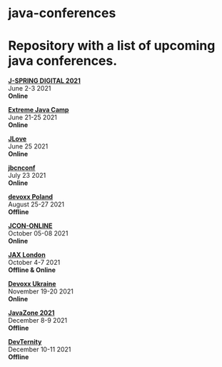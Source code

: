 # java-conferences
Repository with a list of upcoming java conferences.
====================================================

[**J-SPRING DIGITAL 2021**](https://jspring.nl/)  
June 2-3 2021  
**Online**

[**Extreme Java Camp**](https://extreme-java-camp.de/)  
June 21-25 2021  
**Online**

[**JLove**](https://jlove.konfy.care/)  
June 25 2021  
**Online**

[**jbcnconf**](https://www.jbcnconf.com/2021/)  
July 23 2021  
**Online**

[**devoxx Poland**](https://devoxx.pl/)  
August 25-27 2021  
**Offline**

[**JCON-ONLINE**](https://jcon.one/)  
October 05-08 2021  
**Online**

[**JAX London**](https://jaxlondon.com/)  
October 4-7 2021  
**Offline & Online**

[**Devoxx Ukraine**](https://devoxx.com.ua/)  
November 19-20 2021  
**Online**

[**JavaZone 2021**](https://2021.javazone.no/#/)  
December 8-9 2021  
**Offline**

[**DevTernity**](devternity.com/)  
December 10-11 2021  
**Offline**
